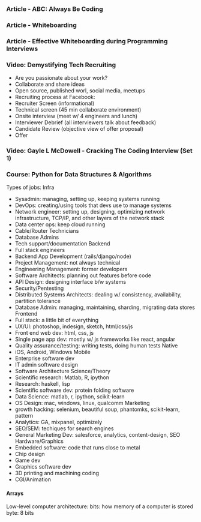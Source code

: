 ### Article - ABC: Always Be Coding


### Article - Whiteboarding


### Article - Effective Whiteboarding during Programming Interviews


### Video: Demystifying Tech Recruiting
- Are you passionate about your work?
- Collaborate and share ideas
- Open source, published worl, social media, meetups
- Recruiting process at Facebook:
- Recruiter Screen (informational)
- Technical screen (45 min collaborate environment)
- Onsite interview (meet w/ 4 engineers and lunch)
- Interviewer Debrief (all interviewers talk about feedback)
- Candidate Review (objective view of offer proposal)
- Offer

### Video: Gayle L McDowell - Cracking The Coding Interview (Set 1)

### Course: Python for Data Structures & Algorithms
Types of jobs:
Infra
- Sysadmin: managing, setting up, keeping systems running
- DevOps: creating/using tools that devs use to manage systems
- Network engineer: setting up, designing, optimizing network infrastructure, TCP/IP, and other layers of the network stack
- Data center ops: keep cloud running
- Cable/Router Technicians
- Database Admins
- Tech support/documentation
Backend
- Full stack engineers
- Backend App Development (rails/django/node)
- Project Management: not always technical
- Engineering Management: former developers
- Software Architects: planning out features before code
- API Design: designing interface b/w systems
- Security/Pentesting
- Distributed Systems Architects: dealing w/ consistency, availability, partition tolerance
- Database Admin: managing, maintaining, sharding, migrating data stores
Frontend
- Full stack: a little bit of everything
- UX/UI: photoshop, indesign, sketch, html/css/js
- Front end web dev: html, css, js
- Single page app dev: mostly w/ js frameworks like react, angular
- Quality assurance/testing: writing tests, doing human tests
Native
- iOS, Android, Windows Mobile
- Enterprise software dev
- IT admin software design
- Software Architecture
Science/Theory
- Scientific research: Matlab, R, ipython
- Research: haskell, lisp
- Scientific software dev: protein folding software
- Data Science: matlab, r, ipython, scikit-learn
- OS Design: mac, windows, linux, qualcomm
Marketing
- growth hacking: selenium, beautiful soup, phantomks, scikit-learn, pattern
- Analytics: GA, mixpanel, optimizely
- SEO/SEM: techiques for search engines
- General Marketing Dev: salesforce, analytics, content-design, SEO
Hardware/Graphics
- Embedded software: code that runs close to metal 
- Chip design
- Game dev
- Graphics software dev
- 3D printing and machining coding
- CGI/Animation 

#### Arrays
Low-level computer architecture:
bits: how memory of a computer is stored
byte: 8 bits
